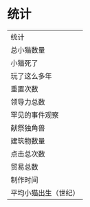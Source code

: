 # 统计
<table class="wikitable">
	<tbody>
		<tr>
			<td>
						统计
			</td>
		</tr>
		<tr>
			<td colspan="1">
						总小猫数量
			</td>
		</tr>
		<tr>
			<td colspan="1">
						小猫死了
			</td>
		</tr>
		<tr>
			<td colspan="1">
						玩了这么多年
			</td>
		</tr>
		<tr>
			<td colspan="1">
						重置次数
			</td>
		</tr>
		<tr>
			<td colspan="1">
						领导力总数
			</td>
		</tr>
		<tr>
			<td colspan="1">
						罕见的事件观察
			</td>
		</tr>
		<tr>
			<td colspan="1">
						献祭独角兽	
			</td>
		</tr>
		<tr>
			<td colspan="1">
						建筑物数量
			</td>
		</tr>
		<tr>
			<td colspan="1">
						点击总次数
			</td>
		</tr>
		<tr>
			<td colspan="1">
						贸易总数	
			</td>
		</tr>
		<tr>
			<td colspan="1">
						制作时间
			</td>
		</tr>
		<tr>
			<td colspan="1">
						平均小猫出生（世纪）
			</td>
		</tr>
	</tbody>
</table>
